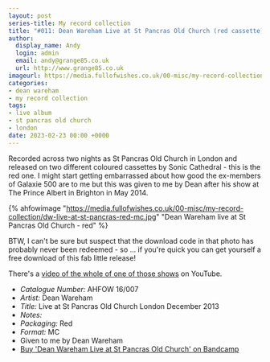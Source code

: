 ```yaml
---
layout: post
series-title: My record collection
title: "#011: Dean Wareham Live at St Pancras Old Church (red cassette)"
author:
  display_name: Andy
  login: admin
  email: andy@grange85.co.uk
  url: http://www.grange85.co.uk
imageurl: https://media.fullofwishes.co.uk/00-misc/my-record-collection/dw-live-at-st-pancras-red-mc.jpg
categories:
- dean wareham
- my record collection
tags:
- live album
- st pancras old church
- london
date: 2023-02-23 00:00 +0000
---
```

Recorded across two nights as St Pancras Old Church in London and released on two different coloured cassettes by Sonic Cathedral - this is the red one. I might start getting embarrassed about how good the ex-members of Galaxie 500 are to me but this was given to me by Dean after his show at The Prince Albert in Brighton in May 2014.

{% ahfowimage "https://media.fullofwishes.co.uk/00-misc/my-record-collection/dw-live-at-st-pancras-red-mc.jpg" "Dean Wareham live at St Pancras Old Church - red" %}

BTW, I can't be sure but suspect that the download code in that photo has probably never been redeemed - so ... if you're quick you can get yourself a free download of this fab little release!

There's a [video of the whole of one of those shows](https://www.youtube.com/watch?v=yttvsKGvGhw&list=PLgkLMlL-VFXsiKHn-ZsGdFpHHC26YkfbK) on YouTube.


 - *Catalogue Number:* AHFOW 16/007
 - *Artist:* Dean Wareham
 - *Title:* Live at St Pancras Old Church London December 2013
 - *Notes:* 
 - *Packaging:* Red
 - *Format:* MC
 - Given to me by Dean Wareham
 - [Buy 'Dean Wareham Live at St Pancras Old Church' on Bandcamp](https://soniccathedral.bandcamp.com/album/live-at-st-pancras-old-church-london-december-2013-2)
